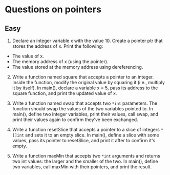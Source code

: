 # Questions on pointers

## Easy

1. Declare an integer variable x with the value 10. Create a pointer ptr that stores the address of x. Print the following:

- The value of x.
- The memory address of x (using the pointer).
- The value stored at the memory address using dereferencing.

2. Write a function named square that accepts a pointer to an integer. Inside the function, modify the original value by squaring it (i.e., multiply it by itself). In main(), declare a variable x = 5, pass its address to the square function, and print the updated value of x.

3. Write a function named swap that accepts two `*int` parameters. The function should swap the values of the two variables pointed to. In main(), define two integer variables, print their values, call swap, and print their values again to confirm they’ve been exchanged.

4. Write a function resetSlice that accepts a pointer to a slice of integers `*[]int` and sets it to an empty slice. In main(), define a slice with some values, pass its pointer to resetSlice, and print it after to confirm it's empty.

5. Write a function maxMin that accepts two `*int` arguments and returns two int values: the larger and the smaller of the two. In main(), define two variables, call maxMin with their pointers, and print the result.
